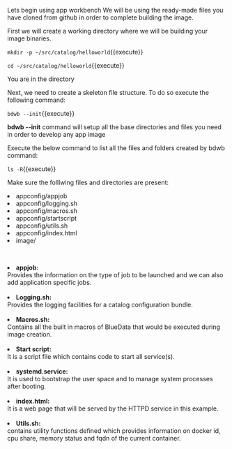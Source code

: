 
Lets begin using app workbench
We will be using the ready-made files you have cloned from github in order to complete building the image.

First we will create a working directory where we will be building your image binaries. 

`mkdir -p ~/src/catalog/helloworld`{{execute}}

`cd ~/src/catalog/helloworld`{{execute}}

You are in the directory

Next, we need to create a skeleton file structure. To do so execute the following command:

`bdwb --init`{{execute}}

 <b>bdwb --init</b> command will setup all the base directories and files you need in order to develop any app image
 
 Execute the below command to list all the files and folders created by bdwb command:

`ls -R`{{execute}}

Make sure the folllwing files and directories are present:

  <li>appconfig/appjob</li>
  
  <li>appconfig/logging.sh</li>
  
  <li>appconfig/macros.sh</li>
  
  <li>appconfig/startscript</li>
  
  <li>appconfig/utils.sh</li>
 
  <li>appconfig/index.html</li>  
  
  <li>image/</li>
  
<br><b><li>appjob:</li></b>Provides the information on the type of job to be launched and we can also add application specific jobs.</br>
<br><b><li>Logging.sh:</li></b> Provides the logging facilities for a catalog configuration bundle.<br> 
<br><b><li>Macros.sh:</li></b> Contains all the built in macros of BlueData that would be executed during image creation.<br>
<br><b><li>Start script:</li></b> It is a script file which contains code to start all service(s).<br> 
<br><b><li>systemd.service:</li></b> It is used to bootstrap the user space and to manage system processes after booting.<br>
<br><b><li>index.html:</li></b> It is a web page that will be served by the HTTPD service in this example.<br>
<br><b><li>Utils.sh:</li></b> contains utility functions defined which provides information on docker id, cpu share, memory status and fqdn of the current container.

